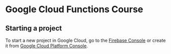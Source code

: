 # Google Cloud Functions Course
## Starting a project
To start a new project in Google Cloud, go to the [Firebase Console](https://console.firebase.google.com) or create it from [Google Cloud Platform Console](https://console.cloud.google.com).
